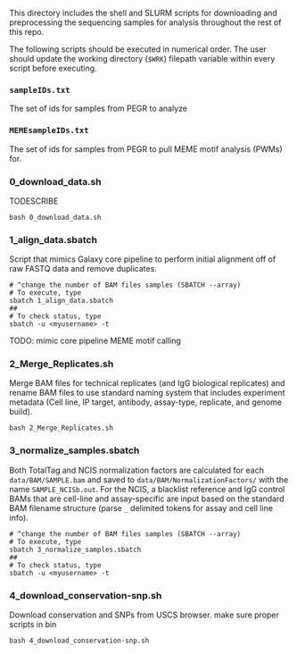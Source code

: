 

This directory includes the shell and SLURM scripts for downloading and preprocessing the sequencing samples for analysis throughout the rest of this repo.

The following scripts should be executed in numerical order. The user should update the working directory (`$WRK`) filepath variable within every script before executing.

### `sampleIDs.txt`
The set of ids for samples from PEGR to analyze

### `MEMEsampleIDs.txt`
The set of ids for samples from PEGR to pull MEME motif analysis (PWMs) for.

### 0_download_data.sh
TODESCRIBE

```
bash 0_download_data.sh
```

### 1_align_data.sbatch
Script that mimics Galaxy core pipeline to perform initial alignment off of raw FASTQ data and remove duplicates.

```
# ^change the number of BAM files samples (SBATCH --array)
# To execute, type
sbatch 1_align_data.sbatch
##
# To check status, type
sbatch -u <myusername> -t
```

TODO: mimic core pipeline MEME motif calling

### 2_Merge_Replicates.sh
Merge BAM files for technical replicates (and IgG biological replicates) and rename BAM files to use standard naming system that includes experiment metadata (Cell line, IP target, antibody, assay-type, replicate, and genome build).

```
bash 2_Merge_Replicates.sh
```

### 3_normalize_samples.sbatch
Both TotalTag and NCIS normalization factors are calculated for each `data/BAM/SAMPLE.bam` and saved to `data/BAM/NormalizationFactors/` with the name `SAMPLE_NCISb.out`. For the NCIS, a blacklist reference and IgG control BAMs that are cell-line and assay-specific are input based on the standard BAM filename structure (parse `_` delimited tokens for assay and cell line info).

```
# ^change the number of BAM files samples (SBATCH --array)
# To execute, type
sbatch 3_normalize_samples.sbatch
##
# To check status, type
sbatch -u <myusername> -t
```
### 4_download_conservation-snp.sh
Download conservation and SNPs from USCS browser.
make sure proper scripts in bin
```
bash 4_download_conservation-snp.sh
```
